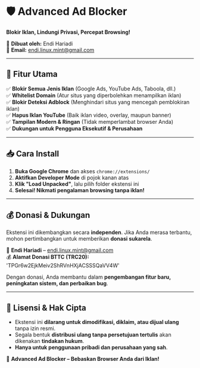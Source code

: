 # 🛡️ Advanced Ad Blocker
**Blokir Iklan, Lindungi Privasi, Percepat Browsing!**  

📌 **Dibuat oleh:** Endi Hariadi  
📧 **Email:** [endi.linux.mint@gmail.com](mailto:endi.linux.mint@gmail.com)  

---

## 🚀 Fitur Utama
✅ **Blokir Semua Jenis Iklan** (Google Ads, YouTube Ads, Taboola, dll.)  
✅ **Whitelist Domain** (Atur situs yang diperbolehkan menampilkan iklan)  
✅ **Blokir Deteksi Adblock** (Menghindari situs yang mencegah pemblokiran iklan)  
✅ **Hapus Iklan YouTube** (Baik iklan video, overlay, maupun banner)  
✅ **Tampilan Modern & Ringan** (Tidak memperlambat browser Anda)  
✅ **Dukungan untuk Pengguna Eksekutif & Perusahaan**  

---

## 📥 Cara Install
1. **Buka Google Chrome** dan akses `chrome://extensions/`
2. **Aktifkan Developer Mode** di pojok kanan atas
3. **Klik "Load Unpacked"**, lalu pilih folder ekstensi ini
4. **Selesai! Nikmati pengalaman browsing tanpa iklan!**

---

## 💰 Donasi & Dukungan
Ekstensi ini dikembangkan secara **independen**. Jika Anda merasa terbantu, mohon pertimbangkan untuk memberikan **donasi sukarela**.

📩 **Endi Hariadi** – [endi.linux.mint@gmail.com](mailto:endi.linux.mint@gmail.com)  
💰 **Alamat Donasi BTTC (TRC20):**
'TPGr6w2EjkMeiv2ShRVnHXjACSSSQaVV4W'

Dengan donasi, Anda membantu dalam **pengembangan fitur baru, peningkatan sistem, dan perbaikan bug**.

---

## 📜 Lisensi & Hak Cipta
- Ekstensi ini **dilarang untuk dimodifikasi, diklaim, atau dijual ulang** tanpa izin resmi.
- Segala bentuk **distribusi ulang tanpa persetujuan tertulis** akan dikenakan **tindakan hukum**.
- **Hanya untuk penggunaan pribadi dan perusahaan yang sah**.

🚀 **Advanced Ad Blocker – Bebaskan Browser Anda dari Iklan!**
